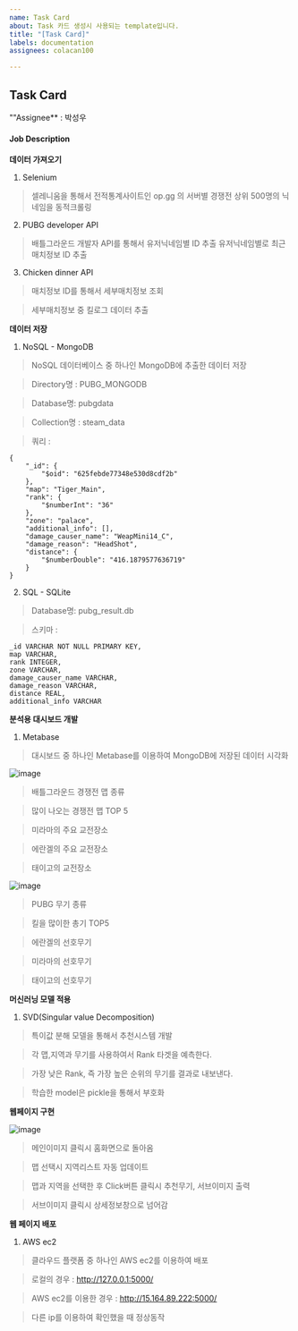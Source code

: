 ```yaml
---
name: Task Card
about: Task 카드 생성시 사용되는 template입니다.
title: "[Task Card]"
labels: documentation
assignees: colacan100

---
```


## Task Card

""Assignee** : 박성우

#### Job Description

**데이터 가져오기**
1) Selenium
> 셀레니움을 통해서 전적통계사이트인 op.gg 의 서버별 경쟁전 상위 500명의 닉네임을 동적크롤링
2) PUBG developer API
> 배틀그라운드 개발자 API를 통해서 유저닉네임별 ID 추출
> 유저닉네임별로 최근 매치정보 ID 추출
3) Chicken dinner API
>매치정보 ID를 통해서 세부매치정보 조회

>세부매치정보 중 킬로그 데이터 추출

**데이터 저장**

1. NoSQL - MongoDB
>NoSQL 데이터베이스 중 하나인 MongoDB에 추출한 데이터 저장

>Directory명 : PUBG_MONGODB

>Database명: pubgdata

>Collection명 : steam_data

>쿼리 :
```
{
    "_id": {
        "$oid": "625febde77348e530d8cdf2b"
    },
    "map": "Tiger_Main",
    "rank": {
        "$numberInt": "36"
    },
    "zone": "palace",
    "additional_info": [],
    "damage_causer_name": "WeapMini14_C",
    "damage_reason": "HeadShot",
    "distance": {
        "$numberDouble": "416.1879577636719"
    }
}
```

2. SQL - SQLite

>Database명: pubg_result.db

>스키마 :
```
_id VARCHAR NOT NULL PRIMARY KEY,
map VARCHAR,
rank INTEGER,
zone VARCHAR,
damage_causer_name VARCHAR,
damage_reason VARCHAR,
distance REAL,
additional_info VARCHAR
```

**분석용 대시보드 개발**

1. Metabase
> 대시보드 중 하나인 Metabase를 이용하여 MongoDB에 저장된 데이터 시각화

![image](https://user-images.githubusercontent.com/85010611/164219950-e07eb972-4e8e-4b5f-9673-ebaf5f2b1fcc.png)
> 배틀그라운드 경쟁전 맵 종류

> 많이 나오는 경쟁전 맵 TOP 5

> 미라마의 주요 교전장소

> 에란겔의 주요 교전장소

> 태이고의 교전장소

![image](https://user-images.githubusercontent.com/85010611/164220099-eb0c7113-249d-4133-a056-f7a0d2565876.png)

> PUBG 무기 종류

> 킬을 많이한 총기 TOP5

> 에란겔의 선호무기

> 미라마의 선호무기

> 태이고의 선호무기

**머신러닝 모델 적용**

1. SVD(Singular value Decomposition)
> 특이값 분해 모델을 통해서 추천시스템 개발

> 각 맵,지역과 무기를 사용하여서 Rank 타겟을 예측한다.

> 가장 낮은 Rank, 즉 가장 높은 순위의 무기를 결과로 내보낸다.

> 학습한 model은 pickle을 통해서 부호화

**웹페이지 구현**

![image](https://user-images.githubusercontent.com/85010611/164220901-97574bea-824c-4b44-ad40-2651582dad70.png)

> 메인이미지 클릭시 홈화면으로 돌아옴

> 맵 선택시 지역리스트 자동 업데이트

> 맵과 지역을 선택한 후 Click버튼 클릭시 추천무기, 서브이미지 출력

> 서브이미지 클릭시 상세정보창으로 넘어감

**웹 페이지 배포**

1. AWS ec2
> 클라우드 플랫폼 중 하나인 AWS ec2를 이용하여 배포

> 로컬의 경우 : http://127.0.0.1:5000/

> AWS ec2를 이용한 경우 : http://15.164.89.222:5000/

> 다른 ip를 이용하여 확인했을 때 정상동작
